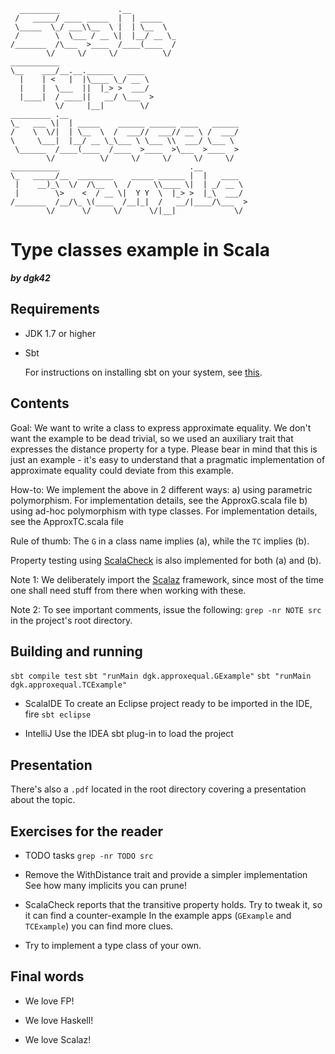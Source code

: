       _________             .__
     /   _____/ ____ _____  |  | _____
     \_____  \_/ ___\\__  \ |  | \__  \
     /        \  \___ / __ \|  |__/ __ \_
    /_______  /\___  >____  /____(____  /
            \/     \/     \/          \/
    ___________
    \__    ___/__.__.______   ____
      |    | <   |  |\____ \_/ __ \
      |    |  \___  ||  |_> >  ___/
      |____|  / ____||   __/ \___  >
              \/     |__|        \/
    _________ .__
    \_   ___ \|  | _____    ______ ______ ____   ______
    /    \  \/|  | \__  \  /  ___//  ___// __ \ /  ___/
    \     \___|  |__/ __ \_\___ \ \___ \\  ___/ \___ \
     \______  /____(____  /____  >____  >\___  >____  >
            \/          \/     \/     \/     \/     \/
    ___________                             .__
    \_   _____/__  ________    _____ ______ |  |   ____
     |    __)_\  \/  /\__  \  /     \\____ \|  | _/ __ \
     |        \>    <  / __ \|  Y Y  \  |_> >  |_\  ___/
    /_______  /__/\_ \(____  /__|_|  /   __/|____/\___  >
            \/      \/     \/      \/|__|             \/

# Type classes example in Scala
***by dgk42***

## Requirements

- JDK 1.7 or higher

- Sbt

  For instructions on installing sbt on your system, see [this](http://www.scala-sbt.org/0.13/tutorial/Manual-Installation.html).

## Contents

Goal: We want to write a class to express approximate equality. We don't want the example to be dead trivial, so we used an auxiliary trait that expresses the distance property for a type. Please bear in mind that this is just an example - it's easy to understand that a pragmatic implementation of approximate equality could deviate from this example.

How-to: We implement the above in 2 different ways:
a) using parametric polymorphism. For implementation details, see the ApproxG.scala file
b) using ad-hoc polymorphism with type classes. For implementation details, see the ApproxTC.scala file

Rule of thumb: The `G` in a class name implies (a), while the `TC` implies (b).

Property testing using [ScalaCheck](https://github.com/rickynils/scalacheck/wiki/User-Guide) is also implemented for both (a) and (b).

Note 1: We deliberately import the [Scalaz](https://github.com/scalaz/scalaz) framework, since most of the time one shall need stuff from there when working with these.

Note 2: To see important comments, issue the following:
`grep -nr NOTE src`
in the project's root directory.

## Building and running

`sbt compile test`
`sbt "runMain dgk.approxequal.GExample"`
`sbt "runMain dgk.approxequal.TCExample"`

- ScalaIDE
  To create an Eclipse project ready to be imported in the IDE, fire `sbt eclipse`

- IntelliJ
  Use the IDEA sbt plug-in to load the project

## Presentation

There's also a `.pdf` located in the root directory covering a presentation about the topic.

## Exercises for the reader

- TODO tasks
  `grep -nr TODO src`

- Remove the WithDistance trait and provide a simpler implementation
  See how many implicits you can prune!

- ScalaCheck reports that the transitive property holds. Try to tweak it, so it can find a counter-example
  In the example apps (`GExample` and `TCExample`) you can find more clues.

- Try to implement a type class of your own.

## Final words

- We love FP!

- We love Haskell!

- We love Scalaz!
